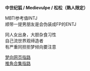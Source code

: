 <p><b>中世纪狐 / Medievulpe / 松松（熟人限定）</b></p>

<p>MBTI参考值INTJ<br>
顺带一提男朋友是会伪装成FP的ENTJ</p>

<p>同人女出身，大胆杂食习性<br>
自己流世界观缔造者<br>
有严重同担拒梦倾向要注意</p>

[梦向网页指路](https://medievulpe.github.io/OikaDion/)<br>
[推角合集指路](https://medievulpe.github.io/Miracle-22/)

<!--
**Medievulpe/Medievulpe** is a ✨ _special_ ✨ repository because its `README.md` (this file) appears on your GitHub profile.

Here are some ideas to get you started:

- 🔭 I’m currently working on ...
- 🌱 I’m currently learning ...
- 👯 I’m looking to collaborate on ...
- 🤔 I’m looking for help with ...
- 💬 Ask me about ...
- 📫 How to reach me: ...
- 😄 Pronouns: ...
- ⚡ Fun fact: ...
-->
